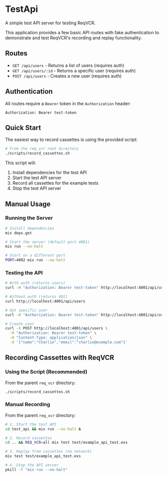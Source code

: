 # TestApi

A simple test API server for testing ReqVCR.

This application provides a few basic API routes with fake authentication to demonstrate
and test ReqVCR's recording and replay functionality.

## Routes

- `GET /api/users` - Returns a list of users (requires auth)
- `GET /api/users/:id` - Returns a specific user (requires auth)
- `POST /api/users` - Creates a new user (requires auth)

## Authentication

All routes require a `Bearer` token in the `Authorization` header:

```
Authorization: Bearer test-token
```

## Quick Start

The easiest way to record cassettes is using the provided script:

```bash
# From the req_vcr root directory
./scripts/record_cassettes.sh
```

This script will:
1. Install dependencies for the test API
2. Start the test API server
3. Record all cassettes for the example tests
4. Stop the test API server

## Manual Usage

### Running the Server

```bash
# Install dependencies
mix deps.get

# Start the server (default port 4001)
mix run --no-halt

# Start on a different port
PORT=4002 mix run --no-halt
```

### Testing the API

```bash
# With auth (returns users)
curl -H "Authorization: Bearer test-token" http://localhost:4001/api/users

# Without auth (returns 401)
curl http://localhost:4001/api/users

# Get specific user
curl -H "Authorization: Bearer test-token" http://localhost:4001/api/users/1

# Create user
curl -X POST http://localhost:4001/api/users \
  -H "Authorization: Bearer test-token" \
  -H "Content-Type: application/json" \
  -d '{"name":"Charlie","email":"charlie@example.com"}'
```

## Recording Cassettes with ReqVCR

### Using the Script (Recommended)

From the parent `req_vcr` directory:

```bash
./scripts/record_cassettes.sh
```

### Manual Recording

From the parent `req_vcr` directory:

```bash
# 1. Start the test API
cd test_api && mix run --no-halt &

# 2. Record cassettes
cd .. && REQ_VCR=all mix test test/example_api_test.exs

# 3. Replay from cassettes (no network)
mix test test/example_api_test.exs

# 4. Stop the API server
pkill -f "mix run --no-halt"
```
